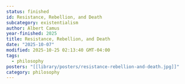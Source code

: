 ```yaml
---
status: finished
id: Resistance, Rebellion, and Death
subcategory: existentialism
author: Albert Camus
year-finished: 2025
title: Resistance, Rebellion, and Death
date: "2025-10-07"
modified: 2025-10-25 02:13:40 GMT-04:00
tags:
  - philosophy
posters: "[[library/posters/resistance-rebellion-and-death.jpg]]"
category: philosophy
---
```

